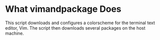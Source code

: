 # What vimandpackage Does
This script downloads and configures a colorscheme for the terminal text editor, Vim. The script then downloads several packages on the host machine. 
